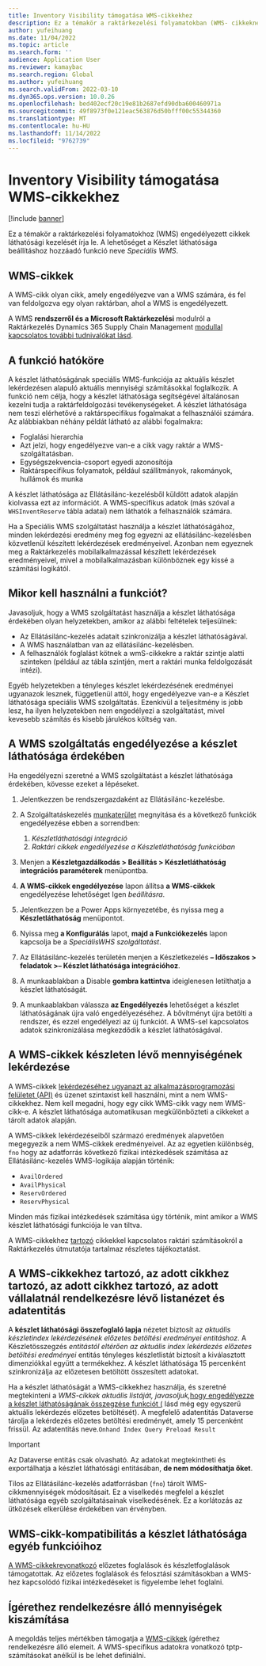 ```yaml
---
title: Inventory Visibility támogatása WMS-cikkekhez
description: Ez a témakör a raktárkezelési folyamatokban (WMS- cikkeknél) engedélyezett cikkek láthatósági kezelését írja le.
author: yufeihuang
ms.date: 11/04/2022
ms.topic: article
ms.search.form: ''
audience: Application User
ms.reviewer: kamaybac
ms.search.region: Global
ms.author: yufeihuang
ms.search.validFrom: 2022-03-10
ms.dyn365.ops.version: 10.0.26
ms.openlocfilehash: bed402ecf20c19e81b2687efd90dba600460971a
ms.sourcegitcommit: 49f8973f0e121eac563876d50bfff00c55344360
ms.translationtype: MT
ms.contentlocale: hu-HU
ms.lasthandoff: 11/14/2022
ms.locfileid: "9762739"
---
```

# <a name="inventory-visibility-support-for-wms-items"></a>Inventory Visibility támogatása WMS-cikkekhez

[!include [banner](../includes/banner.md)]

Ez a témakör a raktárkezelési folyamatokhoz (WMS) engedélyezett cikkek láthatósági kezelését írja le. A lehetőséget a Készlet láthatósága beállításhoz hozzáadó funkció neve *Speciális WMS*.

## <a name="wms-items"></a>WMS-cikkek

A WMS-cikk olyan cikk, amely engedélyezve van a WMS számára, és fel van feldolgozva egy olyan raktárban, ahol a WMS is engedélyezett.

A WMS **rendszerről és a Microsoft Raktárkezelési** modulról a Raktárkezelés Dynamics 365 Supply Chain Management [modullal kapcsolatos további tudnivalókat lásd](../warehousing/warehouse-management-overview.md).

## <a name="scope-of-the-feature"></a>A funkció hatóköre

A készlet láthatóságának speciális WMS-funkciója az aktuális készlet lekérdezésen alapuló aktuális mennyiségi számításokkal foglalkozik. A funkció nem célja, hogy a készlet láthatósága segítségével általánosan kezelni tudja a raktárfeldolgozási tevékenységeket. A készlet láthatósága nem teszi elérhetővé a raktárspecifikus fogalmakat a felhasználói számára. Az alábbiakban néhány példát látható az alábbi fogalmakra:

- Foglalási hierarchia
- Azt jelzi, hogy engedélyezve van-e a cikk vagy raktár a WMS-szolgáltatásban.
- Egységszekvencia-csoport egyedi azonosítója
- Raktárspecifikus folyamatok, például szállítmányok, rakományok, hullámok és munka

A készlet láthatósága az Ellátásilánc-kezelésből küldött adatok alapján kiolvassa ezt az információt. A WMS-specifikus adatok (más szóval a `WHSInventReserve` tábla adatai) nem láthatók a felhasználók számára.

Ha a Speciális WMS szolgáltatást használja a készlet láthatóságához, minden lekérdezési eredmény meg fog egyezni az ellátásilánc-kezelésben közvetlenül készített lekérdezések eredményeivel. Azonban nem egyeznek meg a Raktárkezelés mobilalkalmazással készített lekérdezések eredményeivel, mivel a mobilalkalmazásban különböznek egy kissé a számítási logikától.

## <a name="when-to-use-the-feature"></a>Mikor kell használni a funkciót?

Javasoljuk, hogy a WMS szolgáltatást használja a készlet láthatósága érdekében olyan helyzetekben, amikor az alábbi feltételek teljesülnek:

- Az Ellátásilánc-kezelés adatait szinkronizálja a készlet láthatóságával.
- A WMS használatban van az ellátásilánc-kezelésben.
- A felhasználók foglalást kötnek a wmS-cikkekre a raktár szintje alatti szinteken (például az tábla szintjén, mert a raktári munka feldolgozását intézi).

Egyéb helyzetekben a tényleges készlet lekérdezésének eredményei ugyanazok lesznek, függetlenül attól, hogy engedélyezve van-e a Készlet láthatósága speciális WMS szolgáltatás. Ezenkívül a teljesítmény is jobb lesz, ha ilyen helyzetekben nem engedélyezi a szolgáltatást, mivel kevesebb számítás és kisebb járulékos költség van.

## <a name="enable-the-wms-feature-for-inventory-visibility"></a>A WMS szolgáltatás engedélyezése a készlet láthatósága érdekében

Ha engedélyezni szeretné a WMS szolgáltatást a készlet láthatósága érdekében, kövesse ezeket a lépéseket.

1. Jelentkezzen be rendszergazdaként az Ellátásilánc-kezelésbe.
1. A Szolgáltatáskezelés [munkaterület](../../fin-ops-core/fin-ops/get-started/feature-management/feature-management-overview.md) megnyitása és a következő funkciók engedélyezése ebben a sorrendben:

    1. *Készletláthatósági integráció*
    1. *Raktári cikkek engedélyezése a Készletláthatóság funkcióban*

1. Menjen a **Készletgazdálkodás \> Beállítás \> Készletláthatóság integrációs paraméterek** menüpontba.
1. **A WMS-cikkek engedélyezése** lapon állítsa **a WMS-cikkek** engedélyezése lehetőséget Igen *beállításra*.
1. Jelentkezzen be a Power Apps környezetébe, és nyissa meg a **Készletláthatóság** menüpontot.
1. Nyissa meg **a Konfigurálás** lapot, **majd a Funkciókezelés** lapon kapcsolja be a *SpeciálisWHS szolgáltatást*.
1. Az Ellátásilánc-kezelés területén menjen a Készletkezelés **– Időszakos \> feladatok \>– Készlet láthatósága integrációhoz**.
1. A munkaablakban a Disable **gombra kattintva** ideiglenesen letilthatja a készlet láthatóságát.
1. A munkaablakban válassza **az Engedélyezés** lehetőséget a készlet láthatóságának újra való engedélyezéséhez. A bővítményt újra betölti a rendszer, és ezzel engedélyezi az új funkciót. A WMS-sel kapcsolatos adatok szinkronizálása megkezdődik a készlet láthatóságával.

## <a name="query-on-hand-quantities-of-wms-items"></a>A WMS-cikkek készleten lévő mennyiségének lekérdezése

A WMS-cikkek [lekérdezéséhez ugyanazt az alkalmazásprogramozási felületet (API)](inventory-visibility-api.md) és üzenet szintaxist kell használni, mint a nem WMS-cikkekhez. Nem kell megadni, hogy egy cikk WMS-cikk vagy nem WMS-cikk-e. A készlet láthatósága automatikusan megkülönbözteti a cikkeket a tárolt adatok alapján.

A WMS-cikkek lekérdezéseiből származó eredmények alapvetően megegyezik a nem WMS-cikkek eredményeivel. Az az egyetlen különbség, `fno` hogy az adatforrás következő fizikai intézkedések számítása az Ellátásilánc-kezelés WMS-logikája alapján történik:

- `AvailOrdered`
- `AvailPhysical`
- `ReservOrdered`
- `ReservPhysical`

Minden más fizikai intézkedések számítása úgy történik, mint amikor a WMS készlet láthatósági funkciója le van tiltva.

A WMS-cikkekhez [tartozó](https://www.microsoft.com/download/details.aspx?id=43284) cikkekkel kapcsolatos raktári számításokról a Raktárkezelés útmutatója tartalmaz részletes tájékoztatást.

## <a name="on-hand-list-view-and-data-entity-for-wms-items"></a>A WMS-cikkekhez tartozó, az adott cikkhez tartozó, az adott cikkhez tartozó, az adott vállalatnál rendelkezésre lévő listanézet és adatentitás

A **készlet láthatósági összefoglaló lapja** nézetet biztosít az *aktuális készletindex lekérdezésének előzetes betöltési eredményei entitáshoz*. A Készletösszegzés *entitástól* *eltérően az aktuális index lekérdezés előzetes betöltési eredményei* entitás tényleges készletlistát biztosít a kiválasztott dimenziókkal együtt a termékekhez. A készlet láthatósága 15 percenként szinkronizálja az előzetesen betöltött összesített adatokat.

Ha a készlet láthatóságát a WMS-cikkekhez használja, és szeretné megtekinteni a *WMS-cikkek aktuális listáját, javasoljuk,*[hogy engedélyezze a készlet láthatóságának összegzése funkciót (](inventory-visibility-power-platform.md#preload-streamlined-onhand-query) lásd még egy egyszerű aktuális lekérdezés előzetes betöltését). A megfelelő adatentitás Dataverse tárolja a lekérdezés előzetes betöltési eredményét, amely 15 percenként frissül. Az adatentitás neve.`Onhand Index Query Preload Result`

> [!IMPORTANT]
> Az Dataverse entitás csak olvasható. Az adatokat megtekintheti és exportálhatja a készlet láthatósági entitásában, **de nem módosíthatja őket**.

Tilos az Ellátásilánc-kezelés adatforrásban (`fno`) tárolt WMS-cikkmennyiségek módosításait. Ez a viselkedés megfelel a készlet láthatósága egyéb szolgáltatásainak viselkedésének. Ez a korlátozás az ütközések elkerülése érdekében van érvényben.

## <a name="wms-item-compatibility-for-other-functions-in-inventory-visibility"></a>WMS-cikk-kompatibilitás a készlet láthatósága egyéb funkcióihoz

[A WMS-cikkekre](inventory-visibility-reservations.md)[vonatkozó](inventory-visibility-allocation.md) előzetes foglalások és készletfoglalások támogatottak. Az előzetes foglalások és felosztási számításokban a WMS-hez kapcsolódó fizikai intézkedéseket is figyelembe lehet foglalni.

## <a name="calculate-available-to-promise-quantities"></a>Ígérethez rendelkezésre álló mennyiségek kiszámítása

A megoldás teljes mértékben támogatja a [WMS-cikkek](inventory-visibility-available-to-promise.md) ígérethez rendelkezésre álló elemeit. A WMS-specifikus adatokra vonatkozó tptp-számításokat anélkül is be lehet definiálni.
